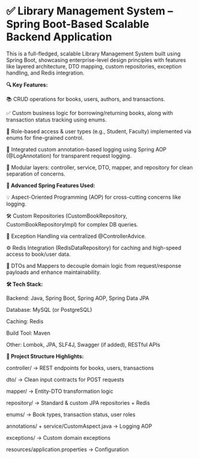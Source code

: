 # ✅ Library Management System – Spring Boot-Based Scalable Backend Application
This is a full-fledged, scalable Library Management System built using Spring Boot, showcasing enterprise-level design principles with features like layered architecture, DTO mapping, custom repositories, exception handling, and Redis integration.

**🔍 Key Features:**

📚 CRUD operations for books, users, authors, and transactions.

✅ Custom business logic for borrowing/returning books, along with transaction status tracking using enums.

🔄 Role-based access & user types (e.g., Student, Faculty) implemented via enums for fine-grained control.

🔐 Integrated custom annotation-based logging using Spring AOP (@LogAnnotation) for transparent request logging.

🧩 Modular layers: controller, service, DTO, mapper, and repository for clean separation of concerns.

**🧠 Advanced Spring Features Used:**

💡 Aspect-Oriented Programming (AOP) for cross-cutting concerns like logging.

🛠️ Custom Repositories (CustomBookRepository, CustomBookRepositoryImpl) for complex DB queries.

🧾 Exception Handling via centralized @ControllerAdvice.

⚙️ Redis Integration (RedisDataRepository) for caching and high-speed access to book/user data.

🧱 DTOs and Mappers to decouple domain logic from request/response payloads and enhance maintainability.

**🛠 Tech Stack:**

Backend: Java, Spring Boot, Spring AOP, Spring Data JPA

Database: MySQL (or PostgreSQL)

Caching: Redis

Build Tool: Maven

Other: Lombok, JPA, SLF4J, Swagger (if added), RESTful APIs

**📁 Project Structure Highlights:**

controller/ → REST endpoints for books, users, transactions

dto/ → Clean input contracts for POST requests

mapper/ → Entity-DTO transformation logic

repository/ → Standard & custom JPA repositories + Redis

enums/ → Book types, transaction status, user roles

annotations/ + service/CustomAspect.java → Logging AOP

exceptions/ → Custom domain exceptions

resources/application.properties → Configuration
